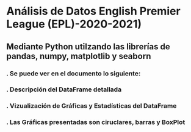 # Análisis de Datos English Premier League (EPL)-2020-2021) 
## Mediante Python utilzando las librerías de pandas, numpy, matplotlib y seaborn
### . Se puede ver en el documento lo siguiente:
### . Descripción del DataFrame detallada
### . Vizualización de Gráficas y Estadísticas del DataFrame
### . Las Gráficas presentadas son ciruclares, barras y BoxPlot

